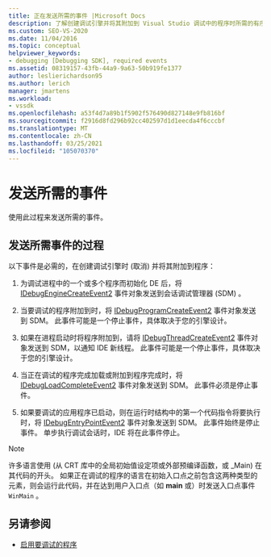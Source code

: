 ```yaml
---
title: 正在发送所需的事件 |Microsoft Docs
description: 了解创建调试引擎并将其附加到 Visual Studio 调试中的程序时所需的有序事件。
ms.custom: SEO-VS-2020
ms.date: 11/04/2016
ms.topic: conceptual
helpviewer_keywords:
- debugging [Debugging SDK], required events
ms.assetid: 08319157-43fb-44a9-9a63-50b919fe1377
author: leslierichardson95
ms.author: lerich
manager: jmartens
ms.workload:
- vssdk
ms.openlocfilehash: a53f4d7a89b1f5902f576490d827148e9fb816bf
ms.sourcegitcommit: f2916d8fd296b92cc402597d1d1eecda4f6cccbf
ms.translationtype: MT
ms.contentlocale: zh-CN
ms.lasthandoff: 03/25/2021
ms.locfileid: "105070370"
---
```

# <a name="send-the-required-events"></a>发送所需的事件
使用此过程来发送所需的事件。

## <a name="process-for-sending-required-events"></a>发送所需事件的过程
 以下事件是必需的，在创建调试引擎时 (取消) 并将其附加到程序：

1. 为调试进程中的一个或多个程序而初始化 DE 后，将 [IDebugEngineCreateEvent2](../../extensibility/debugger/reference/idebugenginecreateevent2.md) 事件对象发送到会话调试管理器 (SDM) 。

2. 当要调试的程序附加到时，将 [IDebugProgramCreateEvent2](../../extensibility/debugger/reference/idebugprogramcreateevent2.md) 事件对象发送到 SDM。 此事件可能是一个停止事件，具体取决于您的引擎设计。

3. 如果在进程启动时将程序附加到，请将 [IDebugThreadCreateEvent2](../../extensibility/debugger/reference/idebugthreadcreateevent2.md) 事件对象发送到 SDM，以通知 IDE 新线程。 此事件可能是一个停止事件，具体取决于您的引擎设计。

4. 当正在调试的程序完成加载或附加到程序完成时，将 [IDebugLoadCompleteEvent2](../../extensibility/debugger/reference/idebugloadcompleteevent2.md) 事件对象发送到 SDM。 此事件必须是停止事件。

5. 如果要调试的应用程序已启动，则在运行时结构中的第一个代码指令将要执行时，将 [IDebugEntryPointEvent2](../../extensibility/debugger/reference/idebugentrypointevent2.md) 事件对象发送到 SDM。 此事件始终是停止事件。 单步执行调试会话时，IDE 将在此事件停止。

> [!NOTE]
> 许多语言使用 (从 CRT 库中的全局初始值设定项或外部预编译函数，或 _Main) 在其代码的开头。 如果正在调试的程序的语言在初始入口点之前包含这两种类型的元素，则会运行此代码，并在达到用户入口点（如 **main** 或）时发送入口点事件 `WinMain` 。

## <a name="see-also"></a>另请参阅
- [启用要调试的程序](../../extensibility/debugger/enabling-a-program-to-be-debugged.md)
